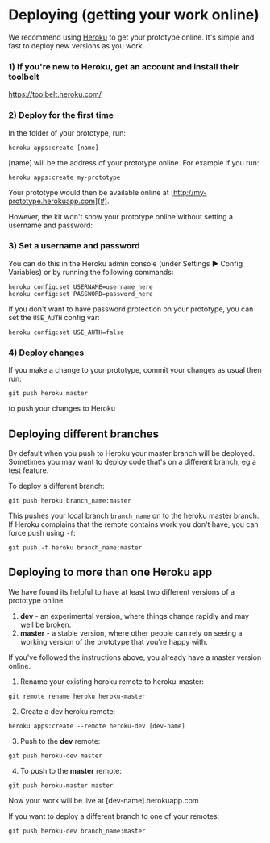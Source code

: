 # Deploying (getting your work online)

We recommend using [Heroku](http://wwww.heroku.com) to get your prototype online. It's simple and fast to deploy new versions as you work.

### 1) If you're new to Heroku, get an account and install their toolbelt

https://toolbelt.heroku.com/

### 2) Deploy for the first time

In the folder of your prototype, run:

`heroku apps:create [name]`

[name] will be the address of your prototype online. For example if you run:

`heroku apps:create my-prototype`

Your prototype would then be available online at [http://my-prototype.herokuapp.com](#).

However, the kit won't show your prototype online without setting a username and password:

### 3) Set a username and password

You can do this in the Heroku admin console (under Settings ▶ Config Variables) or by running the following commands:

```
heroku config:set USERNAME=username_here
heroku config:set PASSWORD=password_here
```

If you don't want to have password protection on your prototype, you can set the `USE_AUTH` config var:
```
heroku config:set USE_AUTH=false
```
### 4) Deploy changes

If you make a change to your prototype, commit your changes as usual then run:

`git push heroku master`

to push your changes to Heroku

## Deploying different branches

By default when you push to Heroku your master branch will be deployed. Sometimes you may want to deploy code that's on a different branch, eg a test feature.

To deploy a different branch:

`git push heroku branch_name:master`

This pushes your local branch `branch_name` on to the heroku master branch. If Heroku complains that the remote contains work you don't have, you can force push using `-f`:

`git push -f heroku branch_name:master`


## Deploying to more than one Heroku app

We have found its helpful to have at least two different versions of a prototype online.

1. **dev** - an experimental version, where things change rapidly and may well be broken.
2. **master** - a stable version, where other people can rely on seeing a working version of the prototype that you're happy with.

If you've followed the instructions above, you already have a master version online.

1. Rename your existing heroku remote to heroku-master:

`git remote rename heroku heroku-master`

2. Create a dev heroku remote:

`heroku apps:create --remote heroku-dev [dev-name]`

3. Push to the **dev** remote:

`git push heroku-dev master`

4. To push to the **master** remote:

`git push heroku-master master`

Now your work will be live at [dev-name].herokuapp.com

If you want to deploy a different branch to one of your remotes:

`git push heroku-dev branch_name:master`
